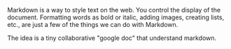 Markdown is a way to style text on the web. You control the display of the document. Formatting words as bold or italic, adding images, creating lists, etc., are just a few of the things we can do with Markdown.

The idea is a tiny collaborative "google doc" that understand markdown.